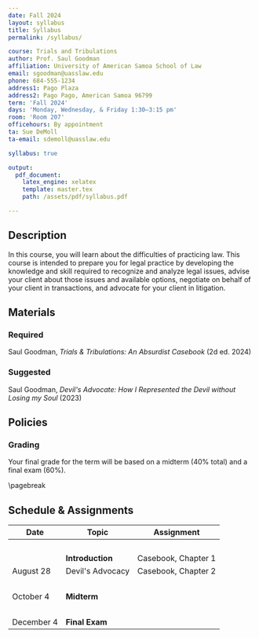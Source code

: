 ```yaml
---
date: Fall 2024
layout: syllabus
title: Syllabus
permalink: /syllabus/

course: Trials and Tribulations
author: Prof. Saul Goodman
affiliation: University of American Samoa School of Law
email: sgoodman@uasslaw.edu
phone: 684-555-1234
address1: Pago Plaza
address2: Pago Pago, American Samoa 96799
term: 'Fall 2024'
days: 'Monday, Wednesday, & Friday 1:30–3:15 pm'
room: 'Room 207'
officehours: By appointment
ta: Sue DeMoll
ta-email: sdemoll@uasslaw.edu

syllabus: true

output:
  pdf_document:
    latex_engine: xelatex
    template: master.tex
    path: /assets/pdf/syllabus.pdf

---
```


## Description

In this course, you will learn about the difficulties of practicing law. This course is intended to prepare you for legal practice by developing the knowledge and skill required to recognize and analyze legal issues, advise your client about those issues and available options, negotiate on behalf of your client in transactions, and advocate for your client in litigation.

## Materials

### Required 

Saul Goodman, _Trials & Tribulations: An Absurdist Casebook_ (2d ed. 2024)

### Suggested 

Saul Goodman, _Devil's Advocate: How I Represented the Devil without Losing my Soul_ (2023)

## Policies

### Grading

Your final grade for the term will be based on a midterm (40% total) and a final exam (60%).

\pagebreak

## Schedule & Assignments

<div class="fullwidth">

 **Date** | **Topic**  | **Assignment**
--|---|--
 &nbsp; | &nbsp; | &nbsp;
 &nbsp; | **Introduction** | Casebook, Chapter 1
 August 28 | Devil's Advocacy | Casebook, Chapter 2
  &nbsp; |  &nbsp; |  &nbsp;
 October 4 | **Midterm** | &nbsp; 
  &nbsp; |  &nbsp; |  &nbsp;
 December 4 | **Final Exam** | &nbsp;

</div>